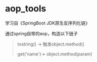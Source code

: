 # aop_tools

学习自《SpringBoot JDK原⽣反序列化链》

通过spring自带的aop，构造以下链子

> tostring() -> 触发object.method()
>
> get('name')-> object.method(param) 
